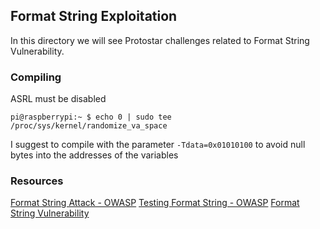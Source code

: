 ## Format String Exploitation

In this directory we will see Protostar challenges related to Format String Vulnerability.

### Compiling
ASRL must be disabled
```
pi@raspberrypi:~ $ echo 0 | sudo tee /proc/sys/kernel/randomize_va_space
```
I suggest to compile with the parameter `-Tdata=0x01010100` to avoid null bytes into the addresses of the variables


### Resources
[Format String Attack - OWASP](https://owasp.org/www-community/attacks/Format_string_attack)
[Testing Format String - OWASP](https://owasp.org/www-project-web-security-testing-guide/latest/4-Web_Application_Security_Testing/07-Input_Validation_Testing/13.3-Testing_for_Format_String)
[Format String Vulnerability](https://crypto.stanford.edu/cs155old/cs155-spring08/papers/formatstring-1.2.pdf)
